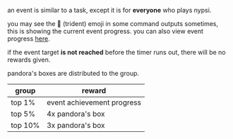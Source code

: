 <script>
  import DocsTemplate from "$lib/components/docs/DocsTemplate.svelte"
  import ItemModal from "$lib/components/docs/ItemModal.svelte"
  import DocsHeader from '$lib/components/docs/DocsHeader.svelte';
</script>

<DocsTemplate title='events' description="" />

<DocsHeader header='h2' text="what is an event" />

an event is similar to a task, except it is for **everyone** who plays nypsi.

you may see the 🔱 (trident) emoji in some command outputs sometimes, this is showing the current event progress. you can also view event progress [here](/events).

<DocsHeader header='h2' text="event rewards" />

if the event target **is not reached** before the timer runs out, there will be no rewards given.

<ItemModal item="pandora_box">pandora's boxes</ItemModal> are distributed to the group.

| group   | reward                                                     |
| ------- | ---------------------------------------------------------- |
| top 1%  | event achievement progress                                 |
| top 5%  | 4x <ItemModal item="pandora_box">pandora's box</ItemModal> |
| top 10% | 3x <ItemModal item="pandora_box">pandora's box</ItemModal> |
